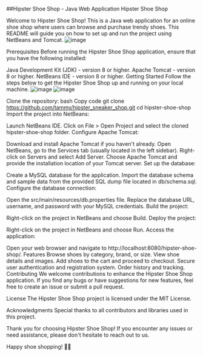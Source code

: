 ##Hipster Shoe Shop - Java Web Application
Hipster Shoe Shop

Welcome to Hipster Shoe Shop! This is a Java web application for an online shoe shop where users can browse and purchase trendy shoes. This README will guide you on how to set up and run the project using NetBeans and Tomcat.
![image](https://github.com/tammv/hipster_sneaker_shop/assets/72090950/6f83086e-84a7-4f0d-ac5e-fbba5c4f45a2)


Prerequisites
Before running the Hipster Shoe Shop application, ensure that you have the following installed:

Java Development Kit (JDK) - version 8 or higher.
Apache Tomcat - version 8 or higher.
NetBeans IDE - version 8 or higher.
Getting Started
Follow the steps below to get the Hipster Shoe Shop up and running on your local machine.
![image](https://github.com/tammv/hipster_sneaker_shop/assets/72090950/8a5f9c86-9623-4dde-baf3-daf466ab78a3)
![image](https://github.com/tammv/hipster_sneaker_shop/assets/72090950/bbf9e3b0-50cb-4f81-ae75-f3edbb098525)


Clone the repository:
bash
Copy code
git clone https://github.com/tammv/hipster_sneaker_shop.git
cd hipster-shoe-shop
Import the project into NetBeans:

Launch NetBeans IDE.
Click on File > Open Project and select the cloned hipster-shoe-shop folder.
Configure Apache Tomcat:

Download and install Apache Tomcat if you haven't already.
Open NetBeans, go to the Services tab (usually located in the left sidebar).
Right-click on Servers and select Add Server.
Choose Apache Tomcat and provide the installation location of your Tomcat server.
Set up the database:

Create a MySQL database for the application.
Import the database schema and sample data from the provided SQL dump file located in db/schema.sql.
Configure the database connection:

Open the src/main/resources/db.properties file.
Replace the database URL, username, and password with your MySQL credentials.
Build the project:

Right-click on the project in NetBeans and choose Build.
Deploy the project:

Right-click on the project in NetBeans and choose Run.
Access the application:

Open your web browser and navigate to http://localhost:8080/hipster-shoe-shop/.
Features
Browse shoes by category, brand, or size.
View shoe details and images.
Add shoes to the cart and proceed to checkout.
Secure user authentication and registration system.
Order history and tracking.
Contributing
We welcome contributions to enhance the Hipster Shoe Shop application. If you find any bugs or have suggestions for new features, feel free to create an issue or submit a pull request.

License
The Hipster Shoe Shop project is licensed under the MIT License.

Acknowledgments
Special thanks to all contributors and libraries used in this project.

Thank you for choosing Hipster Shoe Shop! If you encounter any issues or need assistance, please don't hesitate to reach out to us.

Happy shoe shopping! 🚀👟
